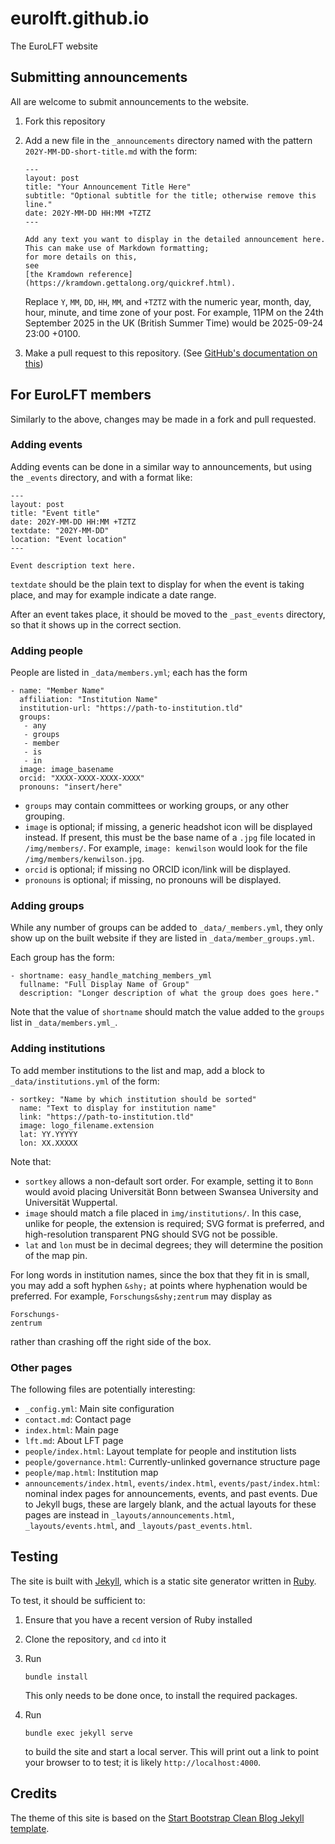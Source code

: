 # eurolft.github.io

The EuroLFT website

## Submitting announcements

All are welcome to submit announcements to the website.

1. Fork this repository
2. Add a new file in the `_announcements` directory
   named with the pattern `202Y-MM-DD-short-title.md`
   with the form:

   ~~~
   ---
   layout: post
   title: "Your Announcement Title Here"
   subtitle: "Optional subtitle for the title; otherwise remove this line."
   date: 202Y-MM-DD HH:MM +TZTZ
   ---
   
   Add any text you want to display in the detailed announcement here.
   This can make use of Markdown formatting;
   for more details on this,
   see
   [the Kramdown reference](https://kramdown.gettalong.org/quickref.html).
   ~~~

   Replace `Y`, `MM`, `DD`, `HH`, `MM`, and `+TZTZ` with
   the numeric year, month, day, hour, minute, and time zone of your post.
   For example,
   11PM on the 24th September 2025 in the UK
   (British Summer Time)
   would be 2025-09-24 23:00 +0100.
3. Make a pull request to this repository.
   (See [GitHub's documentation on this][gh-pr])

## For EuroLFT members

Similarly to the above,
changes may be made in a fork and pull requested.

### Adding events

Adding events can be done in a similar way to announcements,
but using the `_events` directory,
and with a format like:

~~~
---
layout: post
title: "Event title"
date: 202Y-MM-DD HH:MM +TZTZ
textdate: "202Y-MM-DD"
location: "Event location"
---

Event description text here.
~~~

`textdate` should be the plain text to display for when the event is taking place,
and may for example indicate a date range.

After an event takes place,
it should be moved to the `_past_events` directory,
so that it shows up in the correct section.

### Adding people

People are listed in `_data/members.yml`;
each has the form

~~~
- name: "Member Name"
  affiliation: "Institution Name"
  institution-url: "https://path-to-institution.tld"
  groups:
   - any
   - groups
   - member
   - is
   - in
  image: image_basename
  orcid: "XXXX-XXXX-XXXX-XXXX"
  pronouns: "insert/here"
~~~

- `groups` may contain committees or working groups,
  or any other grouping.
- `image` is optional;
  if missing,
  a generic headshot icon will be displayed instead.
  If present,
  this must be the base name of a `.jpg` file located in `/img/members/`.
  For example,
  `image: kenwilson`
  would look for the file `/img/members/kenwilson.jpg`.
- `orcid` is optional;
  if missing
  no ORCID icon/link will be displayed.
- `pronouns` is optional;
 if missing,
 no pronouns will be displayed.

### Adding groups

While any number of groups can be added to `_data/_members.yml`,
they only show up on the built website if they are listed in `_data/member_groups.yml`.

Each group has the form:

~~~
- shortname: easy_handle_matching_members_yml
  fullname: "Full Display Name of Group"
  description: "Longer description of what the group does goes here."
~~~

Note that the value of `shortname`
should match the value added to the `groups` list in `_data/members.yml_`.

### Adding institutions

To add member institutions to the list and map,
add a block to `_data/institutions.yml` of the form:

~~~
- sortkey: "Name by which institution should be sorted"
  name: "Text to display for institution name"
  link: "https://path-to-institution.tld"
  image: logo_filename.extension
  lat: YY.YYYYY
  lon: XX.XXXXX
~~~

Note that:

- `sortkey` allows a non-default sort order.
  For example,
  setting it to `Bonn` would avoid placing
  Universität Bonn
  between Swansea University and Universität Wuppertal.
- `image` should match a file placed in `img/institutions/`.
  In this case,
  unlike for people,
  the extension is required;
  SVG format is preferred,
  and high-resolution transparent PNG should SVG not be possible.
- `lat` and `lon` must be in decimal degrees;
  they will determine the position of the map pin.

For long words in institution names,
since the box that they fit in is small,
you may add a soft hyphen `&shy;` at points where hyphenation would be preferred.
For example,
`Forschungs&shy;zentrum`
may display as

```
Forschungs-
zentrum
```

rather than crashing off the right side of the box.

### Other pages

The following files are potentially interesting:

- `_config.yml`: Main site configuration
- `contact.md`: Contact page
- `index.html`: Main page
- `lft.md`: About LFT page
- `people/index.html`: Layout template for people and institution lists
- `people/governance.html`: Currently-unlinked governance structure page
- `people/map.html`: Institution map
- `announcements/index.html`, `events/index.html`, `events/past/index.html`:
  nominal index pages for announcements, events, and past events.
  Due to Jekyll bugs,
  these are largely blank,
  and the actual layouts for these pages are instead in
  `_layouts/announcements.html`,
  `_layouts/events.html`,
  and `_layouts/past_events.html`.

## Testing

The site is built with [Jekyll][jekyll],
which is a static site generator written in [Ruby][ruby].

To test,
it should be sufficient to:

1. Ensure that you have a recent version of Ruby installed
2. Clone the repository, and `cd` into it
3. Run

   ~~~
   bundle install
   ~~~

   This only needs to be done once,
   to install the required packages.
   
4. Run

   ~~~
   bundle exec jekyll serve
   ~~~
   
   to build the site and start a local server.
   This will print out a link to point your browser to to test;
   it is likely `http://localhost:4000`.

## Credits

The theme of this site is based on
the [Start Bootstrap Clean Blog Jekyll template][startbootstrap].

[gh-pr]: https://docs.github.com/en/pull-requests/collaborating-with-pull-requests/proposing-changes-to-your-work-with-pull-requests/creating-a-pull-request
[jekyll]: https://jekyllrb.com
[ruby]: https://www.ruby-lang.org/en/
[startbootstrap]: https://github.com/StartBootstrap/startbootstrap-clean-blog-jekyll
